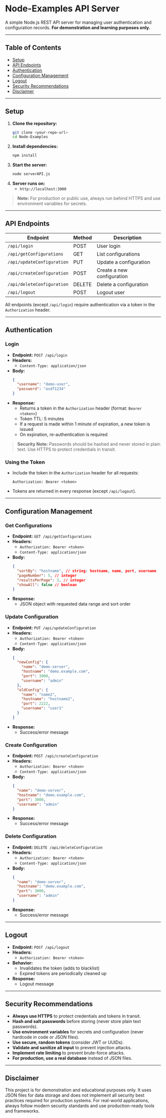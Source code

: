 # Node-Examples API Server

A simple Node.js REST API server for managing user authentication and configuration records. **For demonstration and learning purposes only.**

---

## Table of Contents

- [Setup](#setup)
- [API Endpoints](#api-endpoints)
- [Authentication](#authentication)
- [Configuration Management](#configuration-management)
- [Logout](#logout)
- [Security Recommendations](#security-recommendations)
- [Disclaimer](#disclaimer)

---

## Setup

1. **Clone the repository:**
   ```sh
   git clone <your-repo-url>
   cd Node-Examples
   ```
2. **Install dependencies:**
   ```sh
   npm install
   ```
3. **Start the server:**
   ```sh
   node serverAPI.js
   ```
4. **Server runs on:**
   - `http://localhost:3000`

> **Note:** For production or public use, always run behind HTTPS and use environment variables for secrets.

---

## API Endpoints

| Endpoint                   | Method | Description                |
| -------------------------- | ------ | -------------------------- |
| `/api/login`               | POST   | User login                 |
| `/api/getConfigurations`   | GET    | List configurations        |
| `/api/updateConfiguration` | PUT    | Update a configuration     |
| `/api/createConfiguration` | POST   | Create a new configuration |
| `/api/deleteConfiguration` | DELETE | Delete a configuration     |
| `/api/logout`              | POST   | Logout user                |

All endpoints (except `/api/login`) require authentication via a token in the `Authorization` header.

---

## Authentication

### Login

- **Endpoint:** `POST /api/login`
- **Headers:**
  - `Content-Type: application/json`
- **Body:**
  ```json
  {
    "username": "demo-user",
    "password": "asdf1234"
  }
  ```
- **Response:**
  - Returns a token in the `Authorization` header (format: `Bearer <token>`)
  - Token TTL: 5 minutes
  - If a request is made within 1 minute of expiration, a new token is issued
  - On expiration, re-authentication is required

> **Security Note:** Passwords should be hashed and never stored in plain text. Use HTTPS to protect credentials in transit.

### Using the Token

- Include the token in the `Authorization` header for all requests:
  ```
  Authorization: Bearer <token>
  ```
- Tokens are returned in every response (except `/api/logout`).

---

## Configuration Management

### Get Configurations

- **Endpoint:** `GET /api/getConfigurations`
- **Headers:**
  - `Authorization: Bearer <token>`
  - `Content-Type: application/json`
- **Body:**
  ```json
  {
    "sortBy": "hostname", // string: hostname, name, port, username
    "pageNumber": 5, // integer
    "resultsPerPage": 3, // integer
    "showAll": false // boolean
  }
  ```
- **Response:**
  - JSON object with requested data range and sort order

### Update Configuration

- **Endpoint:** `PUT /api/updateConfiguration`
- **Headers:**
  - `Authorization: Bearer <token>`
  - `Content-Type: application/json`
- **Body:**
  ```json
  {
    "newConfig": {
      "name": "demo-server",
      "hostname": "demo.example.com",
      "port": 3000,
      "username": "admin"
    },
    "oldConfig": {
      "name": "name2",
      "hostname": "hostname2",
      "port": 2222,
      "username": "user1"
    }
  }
  ```
- **Response:**
  - Success/error message

### Create Configuration

- **Endpoint:** `POST /api/createConfiguration`
- **Headers:**
  - `Authorization: Bearer <token>`
  - `Content-Type: application/json`
- **Body:**
  ```json
  {
    "name": "demo-server",
    "hostname": "demo.example.com",
    "port": 3000,
    "username": "admin"
  }
  ```
- **Response:**
  - Success/error message

### Delete Configuration

- **Endpoint:** `DELETE /api/deleteConfiguration`
- **Headers:**
  - `Authorization: Bearer <token>`
  - `Content-Type: application/json`
- **Body:**
  ```json
  {
    "name": "demo-server",
    "hostname": "demo.example.com",
    "port": 3000,
    "username": "admin"
  }
  ```
- **Response:**
  - Success/error message

---

## Logout

- **Endpoint:** `POST /api/logout`
- **Headers:**
  - `Authorization: Bearer <token>`
- **Behavior:**
  - Invalidates the token (adds to blacklist)
  - Expired tokens are periodically cleaned up
- **Response:**
  - Logout message

---

## Security Recommendations

- **Always use HTTPS** to protect credentials and tokens in transit.
- **Hash and salt passwords** before storing (never store plain text passwords).
- **Use environment variables** for secrets and configuration (never hardcode in code or JSON files).
- **Use secure, random tokens** (consider JWT or UUIDs).
- **Validate and sanitize all input** to prevent injection attacks.
- **Implement rate limiting** to prevent brute-force attacks.
- **For production, use a real database** instead of JSON files.

---

## Disclaimer

This project is for demonstration and educational purposes only. It uses JSON files for data storage and does not implement all security best practices required for production systems. For real-world applications, always follow modern security standards and use production-ready tools and frameworks.
